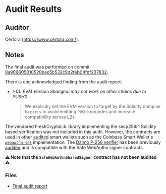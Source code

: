 # Audit Results

## Auditor

Certora (<https://www.certora.com/>).

## Notes

The final audit was performed on commit [8a906605010520bed5b532c9d2feb04fdf237832](https://github.com/safe-global/safe-modules/tree/8a906605010520bed5b532c9d2feb04fdf237832).

There is one acknowledged finding from the audit report:

- _I-01: EVM Version Shanghai may not work on other chains due to PUSH0_
  > We explicitly set the EVM version to target by the Solidity compiler to `paris` to avoid emitting `PUSH0` opcodes and increase compatibility across L2s.

The vendored FreshCryptoLib library implementing the secp256r1 Solidity based verification was not included in this audit. However, the contracts are used in other [audited](https://github.com/base-org/webauthn-sol/tree/main/audits) smart wallets such as the Coinbase Smart Wallet's [`webauthn-sol`](https://github.com/base-org/webauthn-sol) implementation. The [Daimo P-256 verifier](https://github.com/daimo-eth/p256-verifier) has been previously [audited](https://github.com/daimo-eth/daimo/tree/master/audits) and is compatible with the Safe WebAuthn signer contracts.

**:warning: Note that the `SafeWebAuthnSharedSigner` contract has not been audited :warning:**.

### Files

- [Final audit report](audit-report-certora.pdf)
